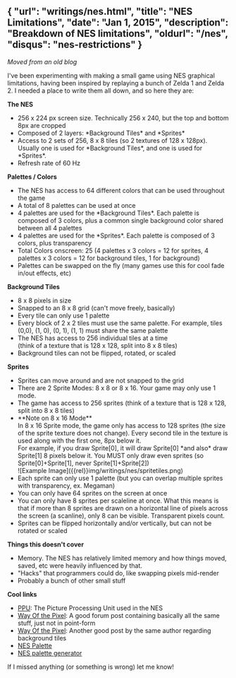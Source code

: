 {
	"url": "writings/nes.html",
	"title": "NES Limitations",
	"date": "Jan 1, 2015",
	"description": "Breakdown of NES limitations",
	"oldurl": "/nes",
	"disqus": "nes-restrictions"
}
---
*Moved from an old blog*

I've been experimenting with making a small game using NES graphical limitations, having been inspired by replaying
a bunch of Zelda 1 and Zelda 2. I needed a place to write them all down, and so here they are:

**The NES**
<ul>
	<li>256 x 224 px screen size. Technically 256 x 240, but the top and bottom 8px are cropped</li>
	<li>Composed of 2 layers: *Background Tiles* and *Sprites*</li>
	<li>
		Access to 2 sets of 256, 8 x 8 tiles (so 2 textures of 128 x 128px). Usually one is used for *Background Tiles*, and one is used for *Sprites*.
	</li>
	<li>Refresh rate of 60 Hz</li>
</ul>

**Palettes / Colors**
<ul>
	<li>The NES has access to 64 different colors that can be used throughout the game</li>
	<li>A total of 8 palettes can be used at once</li>
	<li>4 palettes are used for the *Background Tiles*. Each palette is composed of 3 colors, plus a common single background color shared between all 4 palettes</li>
	<li>4 palettes are used for the *Sprites*. Each palette is composed of 3 colors, plus transparency</li>
	<li>Total Colors onscreen: 25 (4 palettes x 3 colors = 12 for sprites, 4 palettes x 3 colors = 12 for background tiles, 1 for background)</li>
	<li>Palettes can be swapped on the fly (many games use this for cool fade in/out effects, etc)</li>
</ul>

**Background Tiles**
<ul>
	<li>8 x 8 pixels in size</li>
	<li>Snapped to an 8 x 8 grid (can't move freely, basically)</li>
	<li>Every tile can only use 1 palette</li>
	<li>Every block of 2 x 2 tiles must use the same palette. For example, tiles (0,0), (1, 0), (0, 1), (1, 1) must share the same palette</li>
	<li>The NES has access to 256 individual tiles at a time<br  />(think of a texture that is 128 x 128, split into 8 x 8 tiles)</li>
	<li>Background tiles can not be flipped, rotated, or scaled</li>
</ul>

**Sprites**
<ul>
	<li>Sprites can move around and are not snapped to the grid</li>
	<li>There are 2 Sprite Modes: 8 x 8 or 8 x 16. Your game may only use 1 mode.</li>
	<li>The game has access to 256 sprites (think of a texture that is 128 x 128, split into 8 x 8 tiles)</li>
	<li>
		**Note on 8 x 16 Mode**<br />
		In 8 x 16 Sprite mode, the game only has access to 128 sprites (the size of the sprite texture does not change). Every second tile in the texture is used along with the first one, 8px below it.<br />
		For example, if you draw Sprite[0], it will draw Sprite[0] *and also* draw Sprite[1] 8 pixels below it. You MUST only draw even sprites (so Sprite[0]+Sprite[1], never Sprite[1]+Sprite[2])<br />
		![Example Image]({{rel}}img/writings/nes/spritetiles.png)
	</li>
	<li>Each sprite can only use 1 palette (but you can overlap multiple sprites with transparency, ex. Megaman)</li>
	<li>You can only have 64 sprites on the screen at once</li>
	<li>You can only have 8 sprites per scaleline at once. What this means is that if more than 8 sprites are drawn on a horizontal line
	of pixels across the screen (a scanline), only 8 can be visible. Transparent pixels count.</li>
	<li>Sprites can be flipped horizontally and/or vertically, but can not be rotated or scaled</li>
</ul>

**Things this doesn't cover**
<ul>
	<li>Memory. The NES has relatively limited memory and how things moved, saved, etc were heavily influenced by that.</li>
	<li>"Hacks" that programmers could do, like swapping pixels mid-render</li>
	<li>Probably a bunch of other small stuff</li>
</ul>

**Cool links**
<ul>
	<li><a href="http://en.wikipedia.org/wiki/Picture_Processing_Unit">PPU</a>: The Picture Processing Unit used in the NES</li>
	<li><a href="http://wayofthepixel.net/index.php?topic=10784.msg115062#msg115062">Way Of the Pixel</a>: A good forum post containing basically all the same stuff, just not in point-form</li>
	<li><a href="http://wayofthepixel.net/index.php?topic=15781.msg144531#msg144531">Way Of the Pixel</a>: Another good post by the same author regarding background tiles</li>
	<li><a href="http://i.imgur.com/XZ0FmRb.png">NES Palette</a></li>
	<li><a href="http://bisqwit.iki.fi/utils/nespalette.php">NES palette generator</a></li>
</ul>

If I missed anything (or something is wrong) let me know!